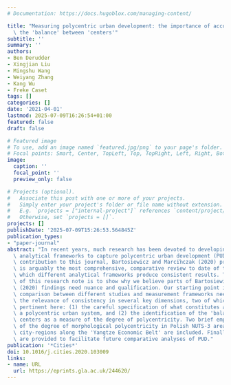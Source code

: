 ```yaml
---
# Documentation: https://docs.hugoblox.com/managing-content/

title: "Measuring polycentric urban development: the importance of accurately determining\
  \ the 'balance' between 'centers'"
subtitle: ''
summary: ''
authors:
- Ben Derudder
- Xingjian Liu
- Mingshu Wang
- Weiyang Zhang
- Kang Wu
- Freke Caset
tags: []
categories: []
date: '2021-04-01'
lastmod: 2025-07-09T16:26:54+01:00
featured: false
draft: false

# Featured image
# To use, add an image named `featured.jpg/png` to your page's folder.
# Focal points: Smart, Center, TopLeft, Top, TopRight, Left, Right, BottomLeft, Bottom, BottomRight.
image:
  caption: ''
  focal_point: ''
  preview_only: false

# Projects (optional).
#   Associate this post with one or more of your projects.
#   Simply enter your project's folder or file name without extension.
#   E.g. `projects = ["internal-project"]` references `content/project/deep-learning/index.md`.
#   Otherwise, set `projects = []`.
projects: []
publishDate: '2025-07-09T15:26:53.564845Z'
publication_types:
- "paper-journal"
abstract: "In recent years, much research has been devoted to developing appropriate\
  \ analytical frameworks to capture polycentric urban development (PUD). In a recent\
  \ contribution to this journal, Bartosiewicz and Marciŉczak (2020) present what\
  \ is arguably the most comprehensive, comparative review to date of the degree to\
  \ which different analytical frameworks produce consistent results. The purpose\
  \ of this research note is to show why we believe parts of Bartosiewicz and Marciŉczak's\
  \ (2020) findings need nuance and qualification. Our starting point is that a useful\
  \ comparison between different studies and measurement frameworks needs to consider\
  \ the relevance of consistency in several key dimensions, two of which are particularly\
  \ pertinent here: (1) the careful specification of what constitutes a 'center' in\
  \ a polycentric urban system, and (2) the identification of the 'balance' between\
  \ centers as a measure of the degree of polycentricity. Two brief empirical analyses\
  \ of the degree of morphological polycentricity in Polish NUTS-3 areas and the Chinese\
  \ city-regions along the 'Yangtze Economic Belt' are included. Finally, suggestions\
  \ are provided to facilitate future comparative analyses of PUD."
publication: '*Cities*'
doi: 10.1016/j.cities.2020.103009
links:
- name: URL
  url: https://eprints.gla.ac.uk/244620/
---
```

